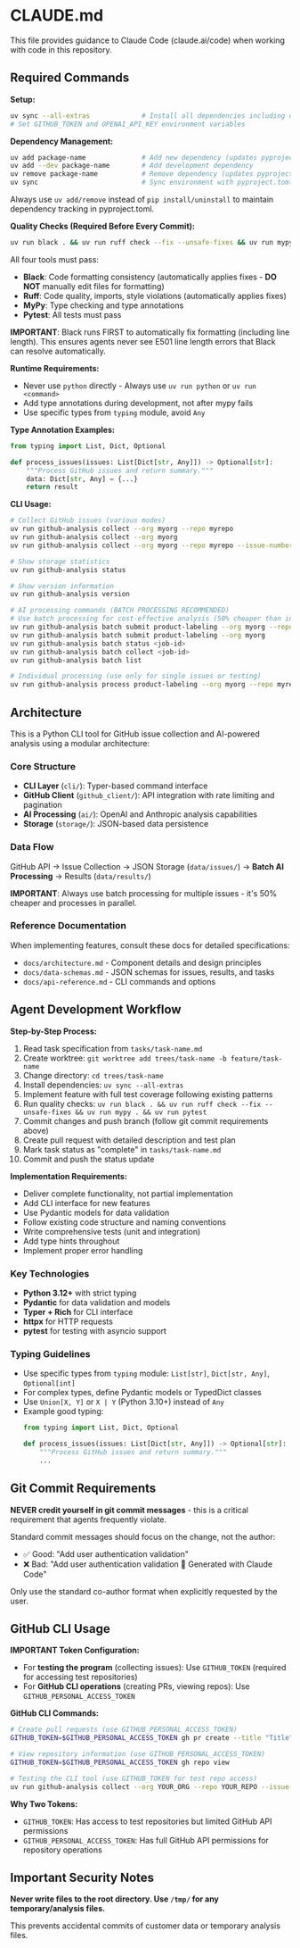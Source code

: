 # CLAUDE.md

This file provides guidance to Claude Code (claude.ai/code) when working with code in this repository.

## Required Commands

**Setup:**
```bash
uv sync --all-extras             # Install all dependencies including dev tools
# Set GITHUB_TOKEN and OPENAI_API_KEY environment variables
```

**Dependency Management:**
```bash
uv add package-name              # Add new dependency (updates pyproject.toml)
uv add --dev package-name        # Add development dependency
uv remove package-name           # Remove dependency (updates pyproject.toml)
uv sync                          # Sync environment with pyproject.toml
```
Always use `uv add/remove` instead of `pip install/uninstall` to maintain dependency tracking in pyproject.toml.

**Quality Checks (Required Before Every Commit):**
```bash
uv run black . && uv run ruff check --fix --unsafe-fixes && uv run mypy . && uv run pytest
```

All four tools must pass:
- **Black**: Code formatting consistency (automatically applies fixes - **DO NOT** manually edit files for formatting)
- **Ruff**: Code quality, imports, style violations (automatically applies fixes)
- **MyPy**: Type checking and type annotations
- **Pytest**: All tests must pass

**IMPORTANT**: Black runs FIRST to automatically fix formatting (including line length). This ensures agents never see E501 line length errors that Black can resolve automatically.

**Runtime Requirements:**
- Never use `python` directly - Always use `uv run python` or `uv run <command>`
- Add type annotations during development, not after mypy fails
- Use specific types from `typing` module, avoid `Any`

**Type Annotation Examples:**
```python
from typing import List, Dict, Optional

def process_issues(issues: List[Dict[str, Any]]) -> Optional[str]:
    """Process GitHub issues and return summary."""
    data: Dict[str, Any] = {...}
    return result
```

**CLI Usage:**
```bash
# Collect GitHub issues (various modes)
uv run github-analysis collect --org myorg --repo myrepo                    # Repository-specific
uv run github-analysis collect --org myorg                                  # Organization-wide  
uv run github-analysis collect --org myorg --repo myrepo --issue-number 123 # Single issue

# Show storage statistics
uv run github-analysis status

# Show version information
uv run github-analysis version

# AI processing commands (BATCH PROCESSING RECOMMENDED)
# Use batch processing for cost-effective analysis (50% cheaper than individual processing)
uv run github-analysis batch submit product-labeling --org myorg --repo myrepo   # Batch process all issues for repo
uv run github-analysis batch submit product-labeling --org myorg               # Batch process all org issues
uv run github-analysis batch status <job-id>                                   # Check batch job progress
uv run github-analysis batch collect <job-id>                                  # Collect completed results
uv run github-analysis batch list                                              # List all batch jobs

# Individual processing (use only for single issues or testing)
uv run github-analysis process product-labeling --org myorg --repo myrepo --issue-number 123  # Single issue only
```

## Architecture

This is a Python CLI tool for GitHub issue collection and AI-powered analysis using a modular architecture:

### Core Structure
- **CLI Layer** (`cli/`): Typer-based command interface
- **GitHub Client** (`github_client/`): API integration with rate limiting and pagination
- **AI Processing** (`ai/`): OpenAI and Anthropic analysis capabilities
- **Storage** (`storage/`): JSON-based data persistence

### Data Flow
GitHub API → Issue Collection → JSON Storage (`data/issues/`) → **Batch AI Processing** → Results (`data/results/`)

**IMPORTANT**: Always use batch processing for multiple issues - it's 50% cheaper and processes in parallel.

### Reference Documentation
When implementing features, consult these docs for detailed specifications:
- `docs/architecture.md` - Component details and design principles
- `docs/data-schemas.md` - JSON schemas for issues, results, and tasks
- `docs/api-reference.md` - CLI commands and options

## Agent Development Workflow

**Step-by-Step Process:**

1. Read task specification from `tasks/task-name.md`
2. Create worktree: `git worktree add trees/task-name -b feature/task-name`
3. Change directory: `cd trees/task-name`
4. Install dependencies: `uv sync --all-extras`
5. Implement feature with full test coverage following existing patterns
6. Run quality checks: `uv run black . && uv run ruff check --fix --unsafe-fixes && uv run mypy . && uv run pytest`
7. Commit changes and push branch (follow git commit requirements above)
8. Create pull request with detailed description and test plan
9. Mark task status as "complete" in `tasks/task-name.md`
10. Commit and push the status update

**Implementation Requirements:**
- Deliver complete functionality, not partial implementation
- Add CLI interface for new features
- Use Pydantic models for data validation
- Follow existing code structure and naming conventions
- Write comprehensive tests (unit and integration)
- Add type hints throughout
- Implement proper error handling

### Key Technologies
- **Python 3.12+** with strict typing
- **Pydantic** for data validation and models
- **Typer + Rich** for CLI interface
- **httpx** for HTTP requests
- **pytest** for testing with asyncio support

### Typing Guidelines
- Use specific types from `typing` module: `List[str]`, `Dict[str, Any]`, `Optional[int]`
- For complex types, define Pydantic models or TypedDict classes
- Use `Union[X, Y]` or `X | Y` (Python 3.10+) instead of `Any`
- Example good typing:
  ```python
  from typing import List, Dict, Optional
  
  def process_issues(issues: List[Dict[str, Any]]) -> Optional[str]:
      """Process GitHub issues and return summary."""
      ...
  ```

## Git Commit Requirements

**NEVER credit yourself in git commit messages** - this is a critical requirement that agents frequently violate.

Standard commit messages should focus on the change, not the author:
- ✅ Good: "Add user authentication validation"
- ❌ Bad: "Add user authentication validation 🤖 Generated with Claude Code"

Only use the standard co-author format when explicitly requested by the user.

## GitHub CLI Usage

**IMPORTANT Token Configuration:**
- For **testing the program** (collecting issues): Use `GITHUB_TOKEN` (required for accessing test repositories)
- For **GitHub CLI operations** (creating PRs, viewing repos): Use `GITHUB_PERSONAL_ACCESS_TOKEN`

**GitHub CLI Commands:**
```bash
# Create pull requests (use GITHUB_PERSONAL_ACCESS_TOKEN)
GITHUB_TOKEN=$GITHUB_PERSONAL_ACCESS_TOKEN gh pr create --title "Title" --body "Body"

# View repository information (use GITHUB_PERSONAL_ACCESS_TOKEN) 
GITHUB_TOKEN=$GITHUB_PERSONAL_ACCESS_TOKEN gh repo view

# Testing the CLI tool (use GITHUB_TOKEN for test repo access)
uv run github-analysis collect --org YOUR_ORG --repo YOUR_REPO --issue-number 123
```

**Why Two Tokens:**
- `GITHUB_TOKEN`: Has access to test repositories but limited GitHub API permissions
- `GITHUB_PERSONAL_ACCESS_TOKEN`: Has full GitHub API permissions for repository operations

## Important Security Notes

**Never write files to the root directory. Use `/tmp/` for any temporary/analysis files.**

This prevents accidental commits of customer data or temporary analysis files.

